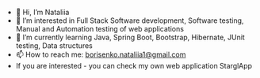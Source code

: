 - 👋 Hi, I’m Nataliia
- 👀 I’m interested in Full Stack Software development, Software testing, Manual and Automation testing of web applications
- 🌱 I’m currently learning Java, Spring Boot, Bootstrap, Hibernate, JUnit testing, Data structures
- 📫 How to reach me: borisenko.nataliia1@gmail.com
- If you are interested - you can check my own web application StarglApp

<!---
NataliiaBor1/NataliiaBor1 is a ✨ special ✨ repository because its `README.md` (this file) appears on your GitHub profile.
You can click the Preview link to take a look at your changes.
--->
